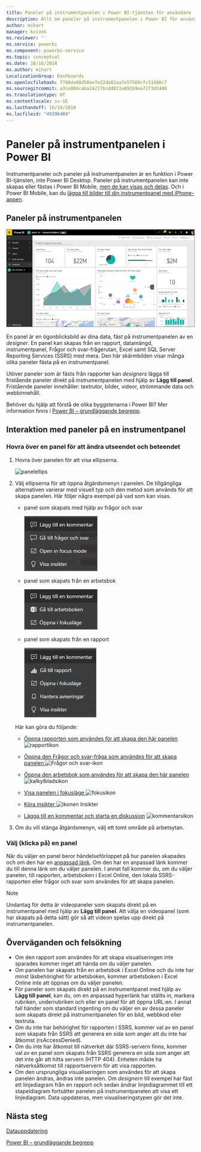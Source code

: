 ```yaml
---
title: Paneler på instrumentpanelen i Power BI-tjänsten för användare
description: Allt om paneler på instrumentpanelen i Power BI för användare. Detta inkluderar paneler som skapas från SQL Server Reporting Services (SSRS).
author: mihart
manager: kvivek
ms.reviewer: ''
ms.service: powerbi
ms.component: powerbi-service
ms.topic: conceptual
ms.date: 10/16/2018
ms.author: mihart
LocalizationGroup: Dashboards
ms.openlocfilehash: f788da00d50ee7e22da82aa7e57560cfc516b0c7
ms.sourcegitcommit: a3ce866caba24217bcdd011e892b9ea72f3d2400
ms.translationtype: HT
ms.contentlocale: sv-SE
ms.lasthandoff: 10/18/2018
ms.locfileid: "49396484"
---
```

# <a name="dashboard-tiles-in-power-bi"></a>Paneler på instrumentpanelen i Power BI
Instrumentpaneler och paneler på instrumentpanelen är en funktion i Power BI-tjänsten, inte Power BI Desktop. Paneler på instrumentpanelen kan inte skapas eller fästas i Power BI Mobile, [men de kan visas och delas](mobile/mobile-tiles-in-the-mobile-apps.md). Och i Power BI Mobile, kan du [lägga till bilder till din instrumentpanel med iPhone-appen](mobile/mobile-iphone-app-get-started.md).

## <a name="dashboard-tiles"></a>Paneler på instrumentpanelen
![Power BI-instrumentpanel](./media/end-user-tiles/power-bi-dashboard.png)

En panel är en ögonblicksbild av dina data, fäst på instrumentpanelen av en *designer*. En panel kan skapas från en rapport, datamängd, instrumentpanel, Frågor och svar-frågerutan, Excel samt SQL Server Reporting Services (SSRS) med mera.  Den här skärmbilden visar många olika paneler fästa på en instrumentpanel.

Utöver paneler som är fästs från rapporter kan *designers* lägga till fristående paneler direkt på instrumentpanelen med hjälp av **Lägg till panel**. Fristående paneler innehåller: textrutor, bilder, videor, strömmande data och webbinnehåll.

Behöver du hjälp att förstå de olika byggstenarna i Power BI?  Mer information finns i [Power BI – grundläggande begrepp](end-user-basic-concepts.md).


## <a name="interacting-with-tiles-on-a-dashboard"></a>Interaktion med paneler på en instrumentpanel

### <a name="hover-over-a-tile-to-change-the-appearance-and-behavior"></a>Hovra över en panel för att ändra utseendet och beteendet
1. Hovra över panelen för att visa ellipserna.
   
    ![panelellips](./media/end-user-tiles/ellipses_new.png)
2. Välj ellipserna för att öppna åtgärdsmenyn i panelen. De tillgängliga alternativen varierar med visuell typ och den metod som används för att skapa panelen. Här följer några exempel på vad som kan visas.

    - panel som skapats med hjälp av frågor och svar
   
        ![ellipsikon](./media/end-user-tiles/power-bi-menu1.png)

    - panel som skapats från en arbetsbok
   
        ![ellipsikon](./media/end-user-tiles/power-bi-menu2.png)

    - panel som skapats från en rapport
   
        ![ellipsikon](./media/end-user-tiles/power-bi-menu3.png)
   
    Här kan göra du följande:
   
   * [Öppna rapporten som användes för att skapa den här panelen ](end-user-reports.md) ![rapportikon](./media/end-user-tiles/chart-icon.jpg)  
   
   * [Öppna den Frågor och svar-fråga som användes för att skapa panelen ](end-user-reports.md) ![Frågor och svar-ikon](./media/end-user-tiles/qna-icon.png)  
   

   * [Öppna den arbetsbok som användes för att skapa den här panelen ](end-user-reports.md) ![kalkylbladsikon](./media/end-user-tiles/power-bi-open-worksheet.png)  
    * [Visa panelen i fokusläge ](end-user-focus.md) ![fokusikon](./media/end-user-tiles/fullscreen-icon.jpg)  
     * [Köra insikter ](end-user-insights.md) ![ikonen Insikter](./media/end-user-tiles/power-bi-insights.png)
    * [Lägga till en kommentar och starta en diskussion](end-user-comment.md)  ![kommentarsikon](./media/end-user-tiles/comment-icons.png)

3. Om du vill stänga åtgärdsmenyn, välj ett tomt område på arbetsytan.

### <a name="select-click-a-tile"></a>Välj (klicka på) en panel
När du väljer en panel beror händelseförloppet på hur panelen skapades och om den har en [anpassad länk](../service-dashboard-edit-tile.md). Om den har en anpassad länk kommer du till denna länk om du väljer panelen. I annat fall kommer du, om du väljer panelen, till rapporten, arbetsboken i Excel Online, den lokala SSRS-rapporten eller frågor och svar som användes för att skapa panelen.

> [!NOTE]
> Undantag för detta är videopaneler som skapats direkt på en instrumentpanel med hjälp av **Lägg till panel**. Att välja en videopanel (som har skapats på detta sätt) gör så att videon spelas upp direkt på instrumentpanelen.   
> 
> 

## <a name="considerations-and-troubleshooting"></a>Överväganden och felsökning
* Om den rapport som användes för att skapa visualiseringen inte sparades kommer inget att hända om du väljer panelen.
* Om panelen har skapats från en arbetsbok i Excel Online och du inte har minst läsbehörighet för arbetsboken, kommer arbetsboken i Excel Online inte att öppnas om du väljer panelen.
* För paneler som skapats direkt på en instrumentpanel med hjälp av **Lägg till panel**, kan du, om en anpassad hyperlänk har ställts in, markera rubriken, underrubriken och eller en panel för att öppna URL:en.  I annat fall händer som standard ingenting om du väljer en av dessa paneler som skapats direkt på instrumentpanelen för en bild, webbkod eller textruta.
* Om du inte har behörighet för rapporten i SSRS, kommer val av en panel som skapats från SSRS att generera en sida som anger att du inte har åtkomst (rsAccessDenied).
* Om du inte har åtkomst till nätverket där SSRS-servern finns, kommer val av en panel som skapats från SSRS generera en sida som anger att det inte går att hitta servern (HTTP 404). Enheten måste ha nätverksåtkomst till rapportservern för att visa rapporten.
* Om den ursprungliga visualiseringen som användes för att skapa panelen ändras, ändras inte panelen.  Om *designern* till exempel har fäst ett linjediagram från en rapport och sedan ändrar linjediagrammet till ett stapeldiagram fortsätter panelen på instrumentpanelen att visa ett linjediagram. Data uppdateras, men visualiseringstypen gör det inte.

## <a name="next-steps"></a>Nästa steg
[Datauppdatering](../refresh-data.md)

[Power BI – grundläggande begrepp](end-user-basic-concepts.md)
